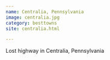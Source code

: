 ```yaml
---
name: Centralia, Pennsylvania
image: centralia.jpg
category: besttowns
site: centralia.html

---
```


Lost highway in Centralia, Pennsylvania